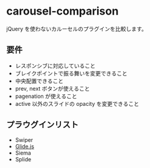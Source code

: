 # carousel-comparison

jQuery を使わないカルーセルのプラグインを比較します。

## 要件

- レスポンシブに対応していること
- ブレイクポイントで振る舞いを変更できること
- 中央配置できること
- prev, next ボタンが使えること
- pagenation が使えること
- active 以外のスライドの opacity を変更できること

## プラウグインリスト

- Swiper
- [Glide.js](https://glidejs.com/)
- Siema
- Splide
